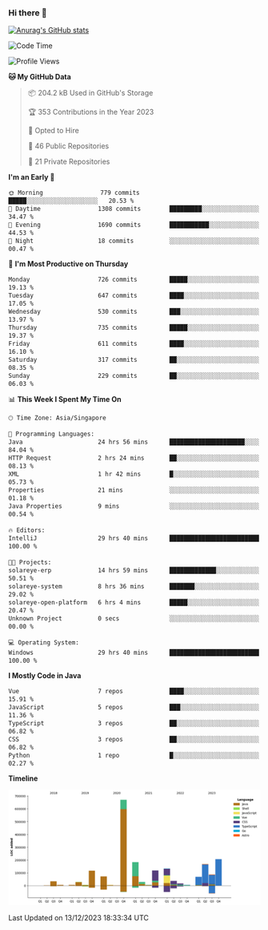 ### Hi there 👋

[![Anurag's GitHub stats](https://github-readme-stats.vercel.app/api?username=xiumu2017&show_icons=true&theme=radical)](https://github.com/anuraghazra/github-readme-stats)

<!--
**xiumu2017/xiumu2017** is a ✨ _special_ ✨ repository because its `README.md` (this file) appears on your GitHub profile.

Here are some ideas to get you started:

- 🔭 I’m currently working on ...
- 🌱 I’m currently learning ...
- 👯 I’m looking to collaborate on ...
- 🤔 I’m looking for help with ...
- 💬 Ask me about ...
- 📫 How to reach me: ...
- 😄 Pronouns: ...
- ⚡ Fun fact: ...
-->

<!--START_SECTION:waka-->
![Code Time](http://img.shields.io/badge/Code%20Time-1%2C830%20hrs%205%20mins-blue)

![Profile Views](http://img.shields.io/badge/Profile%20Views-0-blue)

**🐱 My GitHub Data** 

> 📦 204.2 kB Used in GitHub's Storage 
 > 
> 🏆 353 Contributions in the Year 2023
 > 
> 💼 Opted to Hire
 > 
> 📜 46 Public Repositories 
 > 
> 🔑 21 Private Repositories 
 > 
**I'm an Early 🐤** 

```text
🌞 Morning                779 commits         █████░░░░░░░░░░░░░░░░░░░░   20.53 % 
🌆 Daytime                1308 commits        █████████░░░░░░░░░░░░░░░░   34.47 % 
🌃 Evening                1690 commits        ███████████░░░░░░░░░░░░░░   44.53 % 
🌙 Night                  18 commits          ░░░░░░░░░░░░░░░░░░░░░░░░░   00.47 % 
```
📅 **I'm Most Productive on Thursday** 

```text
Monday                   726 commits         █████░░░░░░░░░░░░░░░░░░░░   19.13 % 
Tuesday                  647 commits         ████░░░░░░░░░░░░░░░░░░░░░   17.05 % 
Wednesday                530 commits         ███░░░░░░░░░░░░░░░░░░░░░░   13.97 % 
Thursday                 735 commits         █████░░░░░░░░░░░░░░░░░░░░   19.37 % 
Friday                   611 commits         ████░░░░░░░░░░░░░░░░░░░░░   16.10 % 
Saturday                 317 commits         ██░░░░░░░░░░░░░░░░░░░░░░░   08.35 % 
Sunday                   229 commits         ██░░░░░░░░░░░░░░░░░░░░░░░   06.03 % 
```


📊 **This Week I Spent My Time On** 

```text
🕑︎ Time Zone: Asia/Singapore

💬 Programming Languages: 
Java                     24 hrs 56 mins      █████████████████████░░░░   84.04 % 
HTTP Request             2 hrs 24 mins       ██░░░░░░░░░░░░░░░░░░░░░░░   08.13 % 
XML                      1 hr 42 mins        █░░░░░░░░░░░░░░░░░░░░░░░░   05.73 % 
Properties               21 mins             ░░░░░░░░░░░░░░░░░░░░░░░░░   01.18 % 
Java Properties          9 mins              ░░░░░░░░░░░░░░░░░░░░░░░░░   00.54 % 

🔥 Editors: 
IntelliJ                 29 hrs 40 mins      █████████████████████████   100.00 % 

🐱‍💻 Projects: 
solareye-erp             14 hrs 59 mins      █████████████░░░░░░░░░░░░   50.51 % 
solareye-system          8 hrs 36 mins       ███████░░░░░░░░░░░░░░░░░░   29.02 % 
solareye-open-platform   6 hrs 4 mins        █████░░░░░░░░░░░░░░░░░░░░   20.47 % 
Unknown Project          0 secs              ░░░░░░░░░░░░░░░░░░░░░░░░░   00.00 % 

💻 Operating System: 
Windows                  29 hrs 40 mins      █████████████████████████   100.00 % 
```

**I Mostly Code in Java** 

```text
Vue                      7 repos             ████░░░░░░░░░░░░░░░░░░░░░   15.91 % 
JavaScript               5 repos             ███░░░░░░░░░░░░░░░░░░░░░░   11.36 % 
TypeScript               3 repos             ██░░░░░░░░░░░░░░░░░░░░░░░   06.82 % 
CSS                      3 repos             ██░░░░░░░░░░░░░░░░░░░░░░░   06.82 % 
Python                   1 repo              █░░░░░░░░░░░░░░░░░░░░░░░░   02.27 % 
```



**Timeline**

![Lines of Code chart](https://raw.githubusercontent.com/xiumu2017/xiumu2017/main/assets/bar_graph.png)


 Last Updated on 13/12/2023 18:33:34 UTC
<!--END_SECTION:waka-->
